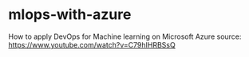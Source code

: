 # mlops-with-azure
How to apply DevOps for Machine learning on Microsoft Azure
source: https://www.youtube.com/watch?v=C79hIHRBSsQ
